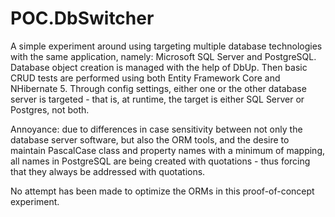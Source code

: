 # POC.DbSwitcher

A simple experiment around using targeting multiple database technologies with
the same application, namely: Microsoft SQL Server and PostgreSQL. Database
object creation is managed with the help of DbUp. Then basic CRUD tests are
performed using both Entity Framework Core and NHibernate 5. Through config
settings, either one or the other database server is targeted - that is, at
runtime, the target is either SQL Server or Postgres, not both.

Annoyance: due to differences in case sensitivity between not only the database
server software, but also the ORM tools, and the desire to maintain PascalCase
class and property names with a minimum of mapping, all names in PostgreSQL are
being created with quotations - thus forcing that they always be addressed with
quotations.

No attempt has been made to optimize the ORMs in this proof-of-concept experiment.